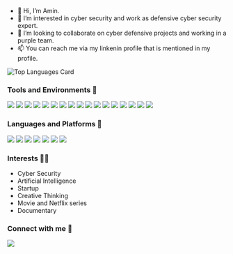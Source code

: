 - 👋 Hi, I’m Amin.
- 🌱 I’m interested in cyber security and work as defensive cyber security expert.
- 👀 I’m looking to collaborate on cyber defensive projects and working in a purple team.
- 📫 You can reach me via my linkenin profile that is mentioned in my profile.

![Top Languages Card](https://github-readme-stats.vercel.app/api/top-langs/?username=sargupta&layout=compact)

### Tools and Environments 🔧
<p>
<img src="https://img.shields.io/badge/OS-Windows-organge?logo=Windows">
<img src="https://img.shields.io/badge/OS-Linux-organge?logo=Linux">
<img src="https://img.shields.io/badge/WAF-Fortiweb-red?logo=Fortinet">
<img src="https://img.shields.io/badge/WAF-F5 ASM-red?logo=F5">
<img src="https://img.shields.io/badge/AV-Kaspersky security center 13-green?logo=Kaspersky">
<img src="https://img.shields.io/badge/CTI-AlienVault OTX-Blue?logo=AlienVault">
<img src="https://img.shields.io/badge/OSINT-Maltego-black?logo=Maltego">
<img src="https://img.shields.io/badge/VA-Nmap-yello?logo=Nmap">
<img src="https://img.shields.io/badge/VA-OpenVAS-birghtgreen?logo=OpenVAS">
<img src="https://img.shields.io/badge/VA-Nessus-birghtgreen?logo=Nessus">
<img src="https://img.shields.io/badge/PT-OWASP ZAP-blue?logo=ZAP">
<img src="https://img.shields.io/badge/PT-Hydra-green?logo=hydra">
<img src="https://img.shields.io/badge/PT-Metasploit-black?logo=Metasploit">
<img src="https://img.shields.io/badge/Editor-Pycharm-red?logo=Pycharm">
<img src="https://img.shields.io/badge/SIEM-Splunk-red?logo=Splunk">
<img src="https://img.shields.io/badge/SOAR-phantom-red?logo=splunk">
<img src="https://img.shields.io/badge/BAS-Caldera-purple?logo=Caldera">
</a>
</p>

### Languages and Platforms 🦄
<code><img src="https://img.icons8.com/external-tal-revivo-shadow-tal-revivo/48/000000/external-python-an-interpreted-high-level-general-purpose-programming-language-logo-shadow-tal-revivo.png"/></code>
<code><img src="https://img.icons8.com/ios/50/000000/django.png"/></code>
<code><img src="https://img.icons8.com/ios-filled/50/000000/html.png"/></code>
<code><img src="https://img.icons8.com/external-tal-revivo-shadow-tal-revivo/48/000000/external-javascript-is-a-high-level-interpreted-programming-language-logo-shadow-tal-revivo.png"/></code>
<code><img src="https://img.icons8.com/color-glass/48/000000/css.png"/></code>
<code><img src="https://img.icons8.com/color/48/000000/pycharm.png"/></code>
<code><img src="https://img.icons8.com/color/48/000000/powershell.png"/></code>




### Interests 👨‍💻
- Cyber Security
- Artificial Intelligence
- Startup
- Creative Thinking
- Movie and Netflix series
- Documentary

### Connect with me 👨‍
<p>
<a href="https://www.linkedin.com/in/amin-sardeh-moghadam/">
<img src="https://img.shields.io/badge/LinkedIn-SardehMoghadam-blue?logo=LinkedIn">
</a>
</p>  
  
<!---
sardehmoghadam/sardehmoghadam is a ✨ special ✨ repository because its `README.md` (this file) appears on your GitHub profile.
You can click the Preview link to take a look at your changes.
--->
